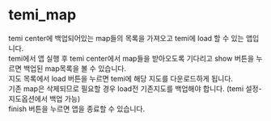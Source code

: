 # temi_map
temi center에 백업되어있는 map들의 목록을 가져오고 temi에 load 할 수 있는 앱입니다.\
temi에서 앱 실행 후 temi center에서 map들을 받아오도록 기다리고 show 버튼을 누르면 백업된 map목록을 볼 수 있습니다.\
지도 목록에서 load 버튼을 누르면 temi에 해당 지도를 다운로드하게 됩니다.\
기존 map은 삭제되므로 필요할 경우 load전 기존지도를 백업해야 합니다. (temi 설정-지도옵션에서 백업 가능)\
finish 버튼을 누르면 앱을 종료할 수 있습니다.
